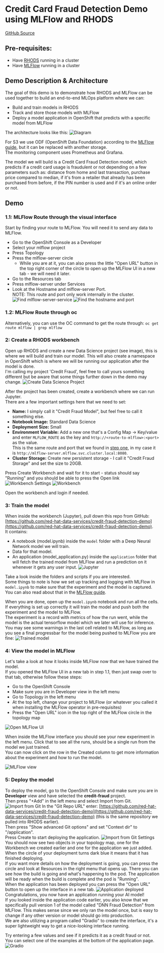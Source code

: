 # Credit Card Fraud Detection Demo using MLFlow and RHODS
[GitHub Source](https://github.com/red-hat-data-services/credit-fraud-detection-demo)

## Pre-requisites:
- Have [RHODS](/getting_started_rhods) running in a cluster
- Have [MLFlow](/tools_and_applications_mlflow) running in a cluster

## Demo Description & Architecture
The goal of this demo is to demonstrate how RHODS and MLFlow can be used together to build an end-to-end MLOps platform where we can: 

- Build and train models in RHODS
- Track and store those models with MLFlow
- Deploy a model application in OpenShift that predicts with a specific model from MLFlow

The architecture looks like this:
![Diagram](img/Diagram.PNG)

For S3 we use ODF (OpenShift Data Foundation) according to the [MLFlow guide](/tools_and_applications_mlflow), but it can be replaced with another storage.  
The monitoring component uses Prometheus and Grafana.

The model we will build is a Credit Card Fraud Detection model, which predicts if a credit card usage is fraudulent or not depending on a few parameters such as: distance from home and last transaction, purchase price compared to median, if it's from a retailer that already has been purchased from before, if the PIN number is used and if it's an online order or not.


## Demo

### 1.1: MLFlow Route through the visual interface
Start by finding your route to MLFlow. You will need it to send any data to MLFlow.

- Go to the OpenShift Console as a Developer
- Select your mlflow project 
- Press Topology 
- Press the mlflow-server circle 
    - While you are at it, you can also press the little "Open URL" button in the top right corner of the circle to open up the MLFlow UI in a new tab - we will need it later.
- Go to the Resources tab 
- Press mlflow-server under Services 
- Look at the Hostname and mlflow-server Port.  
NOTE: This route and port only work internally in the cluster.
![Find mlflow-server-service](img/mlflow-server-service.png)
![Find the hostname and port](img/hostname-and-port.png)

### 1.2: MLFlow Route through oc
Alternatively, you can use the OC command to get the route through: `oc get route mlflow | grep mlflow`

### 2: Create a RHODS workbench
Open up RHODS and create a new Data Science project (see image), this is where we will build and train our model. This will also create a namespace in OpenShift which is where we will be running our application after the model is done.  
I'm calling my project 'Credit Fraud', feel free to call yours something different but be aware that some things further down in the demo may change.
![Create Data Science Project](img/Create_data_science_project.png)

After the project has been created, create a workbench where we can run Jupyter.  
There are a few important settings here that we need to set:

- **Name:** I simply call it "Credit Fraud Model", but feel free to call it something else.
- **Notebook Image:** Standard Data Science
- **Deployment Size:** Small
- **Environment Variable:** Add a new one that's a Config Map -> Key/value and enter `MLFLOW_ROUTE` as the key and `http://<route-to-mlflow>:<port>` as the value.  
This is the same route and port that we found in [step one](#11-mlflow-route-through-visual-interface), in my case it is `http://mlflow-server.mlflow.svc.cluster.local:8080`.
- **Cluster Storage:** Create new persistent storage - I call it "Credit Fraud Storage" and set the size to 20GB.

Press Create Workbench and wait for it to start - status should say "Running" and you should be able to press the Open link
![Workbench Settings](img/Workbench_Settings.png)
![Workbench](img/Workbench.png)

Open the workbench and login if needed.

### 3: Train the model
When inside the workbench (Jupyter), pull down this repo from GitHub: [https://github.com/red-hat-data-services/credit-fraud-detection-demo](https://github.com/red-hat-data-services/credit-fraud-detection-demo).   
It contains:

- A notebook (model.ipynb) inside the `model` folder with a Deep Neural Network model we will train.
- Data for that model.
- An application (model_application.py) inside the `application` folder that will fetch the trained model from MLFlow and run a prediction on it whenever it gets any user input.
![Jupyter](img/Jupyter.png)

Take a look inside the folders and scripts if you are interested.  
Some things to note is how we set up tracking and logging with MLFlow in `model.ipynb` to make sure that the experiment and the model is captured. You can also read about that in the [MLFlow guide](/tools_and_applications_mlflow#adding-mlflow-to-training-code).

When you are done, open up the `model.ipynb` notebook and run all the cells. If everything is set up correctly it will train the model and push both the experiment and the model to MLFlow.  
The experiment is a record with metrics of how the run went, while the model is the actual tensorflow model which we later will use for inference.  
You may see some warnings in the last cell related to MLFlow, as long as you see a final progressbar for the model being pushed to MLFlow you are fine:
![Trained model](img/Trained_model.png)

### 4: View the model in MLFlow
Let's take a look at how it looks inside MLFlow now that we have trained the model.  
If you opened the MLFlow UI in a new tab in step 1.1, then just swap over to that tab, otherwise follow these steps:

- Go to the OpenShift Console
- Make sure you are in Developer view in the left menu
- Go to Topology in the left menu
- At the top left, change your project to MLFlow (or whatever you called it when installing the MLFlow operator in pre-requisites)
- Press the "Open URL" icon in the top right of the MLFlow circle in the topology map

![Open MLFlow UI](img/Open_MLFlow_UI.png)

When inside the MLFlow interface you should see your new experiment in the left menu. Click that to see all the runs, should be a single run from the model we just trained.  
You can now click on the row in the Created column to get more information about the experiment and how to run the model.

![MLFlow view](img/MLFlow_view.png)

### 5: Deploy the model
To deploy the model, go to the OpenShift Console and make sure you are in **Developer** view and have selected the **credit-fraud** project.  
Then press "+Add" in the left menu and select Import from Git.  
![Import from Git](img/Import_from_Git.png)
In the "Git Repo URL" enter: [https://github.com/red-hat-data-services/credit-fraud-detection-demo](https://github.com/red-hat-data-services/credit-fraud-detection-demo) (this is the same repository we pulled into RHODS earlier).  
Then press "Show advanced Git options" and set "Context dir" to "/application".  
Press Create to start deploying the application.
![Import from Git Settings](img/Import_from_Git_settings.png)
You should now see two objects in your topology map, one for the Workbench we created earlier and one for the application we just added.  
When the circle of your deployment turns dark blue it means that it has finished deploying.  
If you want more details on how the deployment is going, you can press the circle and look at Resources in the right menu that opens up. There you can see how the build is going and what's happening to the pod. The application will be ready when the build is complete and the pod is "Running".  
When the application has been deployed you can press the "Open URL" button to open up the interface in a new tab. 
![Application deployed](img/Application_deployed.png)
Congratulations, you now have an application running your AI model!  
If you looked inside the application code earlier, you also know that we specifically pull version 1 of the model called "DNN Fraud Detection" from MLFlow. This makes sense since we only ran the model once, but is easy to change if any other version or model should go into production.  
We are also utilizing a program called "Gradio" to create the interface, it's a super lightweight way to get a nice-looking interface running.

Try entering a few values and see if it predicts it as a credit fraud or not. You can select one of the examples at the bottom of the application page.
![Gradio](img/Gradio.PNG)